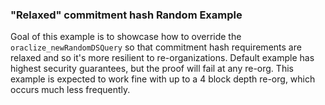 ### "Relaxed" commitment hash Random Example

Goal of this example is to showcase how to override the `oraclize_newRandomDSQuery` so that commitment hash requirements are relaxed and so it's more resilient to re-organizations. Default example has highest security guarantees, but the proof will fail at any re-org. This example is expected to work fine with up to a 4 block depth re-org, which occurs much less frequently.